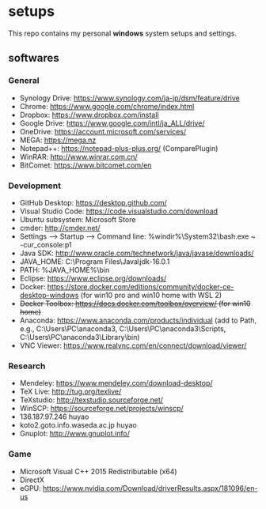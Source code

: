 # setups
This repo contains my personal **windows** system setups and settings. 
## softwares
### General
* Synology Drive: https://www.synology.com/ja-jp/dsm/feature/drive
* Chrome: https://www.google.com/chrome/index.html
* Dropbox: https://www.dropbox.com/install
* Google Drive: https://www.google.com/intl/ja_ALL/drive/
* OneDrive: https://account.microsoft.com/services/
* MEGA: https://mega.nz
* Notepad++: https://notepad-plus-plus.org/ (ComparePlugin)
* WinRAR: http://www.winrar.com.cn/
* BitComet: https://www.bitcomet.com/en
### Development
* GitHub Desktop: https://desktop.github.com/
* Visual Studio Code: https://code.visualstudio.com/download 
* Ubuntu subsystem: Microsoft Store
* cmder: http://cmder.net/
* Settings --> Startup --> Command line: %windir%\System32\bash.exe ~ -cur_console:p1
* Java SDK: http://www.oracle.com/technetwork/java/javase/downloads/
* JAVA_HOME: C:\Program Files\Java\jdk-16.0.1
* PATH: %JAVA_HOME%\bin
* Eclipse: https://www.eclipse.org/downloads/
* Docker: https://store.docker.com/editions/community/docker-ce-desktop-windows (for win10 pro and win10 home with WSL 2)
* ~~Docker Toolbox: https://docs.docker.com/toolbox/overview/ (for win10 home)~~
* Anaconda: https://www.anaconda.com/products/individual (add to Path, e.g., C:\Users\PC\anaconda3, C:\Users\PC\anaconda3\Scripts, C:\Users\PC\anaconda3\Library\bin)
* VNC Viewer: https://www.realvnc.com/en/connect/download/viewer/
### Research
* Mendeley: https://www.mendeley.com/download-desktop/
* TeX Live: http://tug.org/texlive/
* TeXstudio: http://texstudio.sourceforge.net/
* WinSCP: https://sourceforge.net/projects/winscp/
* 136.187.97.246 huyao
* koto2.goto.info.waseda.ac.jp huyao
* Gnuplot: http://www.gnuplot.info/
### Game
* Microsoft Visual C++ 2015 Redistributable (x64)
* DirectX
* eGPU: https://www.nvidia.com/Download/driverResults.aspx/181096/en-us
